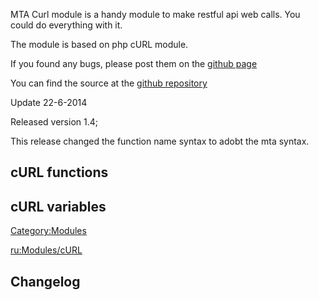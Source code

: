 MTA Curl module is a handy module to make restful api web calls. You could do everything with it.

The module is based on php cURL module.

If you found any bugs, please post them on the [github page](/docs/https-//github.com/mrdejong/mta_curl/issues.md "wikilink")

You can find the source at the [github repository](/docs/https-//github.com/mrdejong/mta_curl.md "wikilink")

Update 22-6-2014

Released version 1.4;

This release changed the function name syntax to adobt the mta syntax.

cURL functions
--------------

cURL variables
--------------

[Category:Modules](/docs/category-modules.md "wikilink")

[ru:Modules/cURL](/docs/ru-modules/curl.md "wikilink")

Changelog
---------
